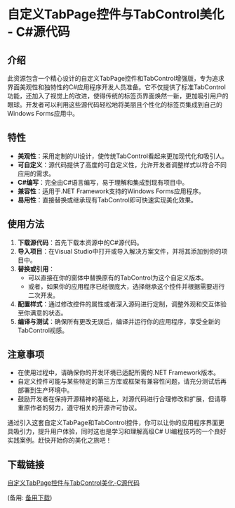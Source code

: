 # 自定义TabPage控件与TabControl美化 - C#源代码

## 介绍

此资源包含一个精心设计的自定义TabPage控件和TabControl增强版，专为追求界面美观性和独特性的C#应用程序开发人员准备。它不仅提供了标准TabControl功能，还加入了视觉上的改进，使得传统的标签页界面焕然一新，更加吸引用户的眼球。开发者可以利用这些源代码轻松地将美丽且个性化的标签页集成到自己的Windows Forms应用中。

## 特性

- **美观性**：采用定制的UI设计，使传统TabControl看起来更加现代化和吸引人。
- **可自定义**：源代码提供了高度的可自定义性，允许开发者调整样式以符合不同应用的需求。
- **C#编写**：完全由C#语言编写，易于理解和集成到现有项目中。
- **兼容性**：适用于.NET Framework支持的Windows Forms应用程序。
- **易用性**：直接替换或继承现有TabControl即可快速实现美化效果。

## 使用方法

1. **下载源代码**：首先下载本资源中的C#源代码。
2. **导入项目**：在Visual Studio中打开或导入解决方案文件，并将其添加到你的项目中。
3. **替换或引用**：
   - 可以直接在你的窗体中替换原有的TabControl为这个自定义版本。
   - 或者，如果你的应用程序已经很庞大，选择继承这个控件并根据需要进行二次开发。
4. **配置样式**：通过修改控件的属性或者深入源码进行定制，调整外观和交互体验至你满意的状态。
5. **编译与测试**：确保所有更改无误后，编译并运行你的应用程序，享受全新的TabControl视感。

## 注意事项

- 在使用过程中，请确保你的开发环境已适配所需的.NET Framework版本。
- 自定义控件可能与某些特定的第三方库或框架有兼容性问题，请充分测试后再部署到生产环境中。
- 鼓励开发者在保持开源精神的基础上，对源代码进行合理修改和扩展，但请尊重原作者的努力，遵守相关的开源许可协议。

通过引入这套自定义TabPage和TabControl控件，你可以让你的应用程序界面更具吸引力，提升用户体验，同时这也是学习和理解高级C# UI编程技巧的一个良好实践案例。赶快开始你的美化之旅吧！

## 下载链接
[自定义TabPage控件与TabControl美化-C源代码](https://pan.quark.cn/s/b12232da6fcf) 

(备用: [备用下载](https://pan.baidu.com/s/1Tf9BNh7uiq5RFZFu3I1UHQ?pwd=kv4w))

